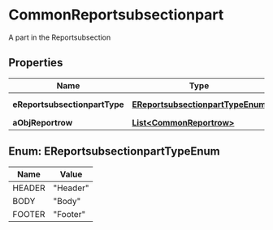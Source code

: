 

# CommonReportsubsectionpart

A part in the Reportsubsection 

## Properties

| Name | Type | Description | Notes |
|------------ | ------------- | ------------- | -------------|
|**eReportsubsectionpartType** | [**EReportsubsectionpartTypeEnum**](#EReportsubsectionpartTypeEnum) | The type of the Reportsubsectionpart |  |
|**aObjReportrow** | [**List&lt;CommonReportrow&gt;**](CommonReportrow.md) |  |  |



## Enum: EReportsubsectionpartTypeEnum

| Name | Value |
|---- | -----|
| HEADER | &quot;Header&quot; |
| BODY | &quot;Body&quot; |
| FOOTER | &quot;Footer&quot; |



